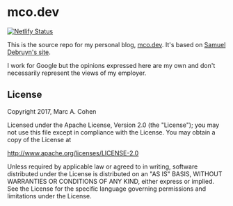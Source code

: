 # mco.dev

[![Netlify Status](https://api.netlify.com/api/v1/badges/f1ea96ef-f6de-4667-a500-109e34bb0cc7/deploy-status)](https://app.netlify.com/sites/mco-dev/deploys)

This is the source repo for my personal blog,
[mco.dev](https://mco.dev).
It's based on [Samuel Debruyn's site](https://chipsncookies.com/).

I work for Google but the opinions expressed here are my own and don't necessarily represent the views of my employer.

## License

Copyright 2017, Marc A. Cohen

Licensed under the Apache License, Version 2.0 (the "License"); you may not use this file except in compliance with the License. You may obtain a copy of the License at

http://www.apache.org/licenses/LICENSE-2.0

Unless required by applicable law or agreed to in writing, software distributed under the License is distributed on an "AS IS" BASIS, WITHOUT WARRANTIES OR CONDITIONS OF ANY KIND, either express or implied. See the License for the specific language governing permissions and limitations under the License.
